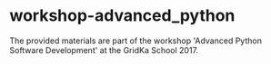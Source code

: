 # workshop-advanced_python
The provided materials are part of the workshop 'Advanced Python Software Development' at the GridKa School 2017.
